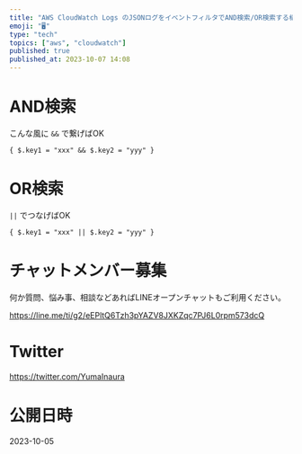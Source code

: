 ```yaml
---
title: "AWS CloudWatch Logs のJSONログをイベントフィルタでAND検索/OR検索する構文"
emoji: "🖥"
type: "tech"
topics: ["aws", "cloudwatch"]
published: true
published_at: 2023-10-07 14:08
---
```


# AND検索

こんな風に `&&` で繋げばOK

```
{ $.key1 = "xxx" && $.key2 = "yyy" }
```

# OR検索

`||` でつなげばOK

```
{ $.key1 = "xxx" || $.key2 = "yyy" }
```


# チャットメンバー募集


何か質問、悩み事、相談などあればLINEオープンチャットもご利用ください。

https://line.me/ti/g2/eEPltQ6Tzh3pYAZV8JXKZqc7PJ6L0rpm573dcQ


# Twitter

https://twitter.com/YumaInaura


# 公開日時

2023-10-05
